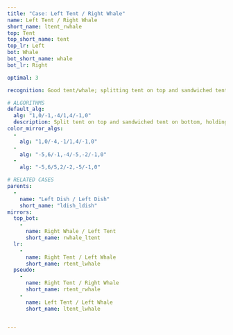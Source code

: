 ```yaml
---
title: "Case: Left Tent / Right Whale"
name: Left Tent / Right Whale
short_name: ltent_rwhale
top: Tent
top_short_name: tent
top_lr: Left
bot: Whale
bot_short_name: whale
bot_lr: Right

optimal: 3

recognition: Good tent/whale; splitting tent on top and sandwiched tent on bottom preserves squareshape.

# ALGORITHMS
default_alg:
  alg: "1,0/-1,-4/1,4/-1,0"
  description: Split tent on top and sandwiched tent on bottom, holding both tents in front.
color_mirror_algs:
  -
    alg: "1,0/-4,-1/1,4/-1,0"
  -
    alg: "-5,6/-1,-4/-5,-2/-1,0"
  -
    alg: "-5,6/5,2/-2,-5/-1,0"

# RELATED CASES
parents:
  -
    name: "Left Dish / Left Dish"
    short_name: "ldish_ldish"
mirrors:
  top_bot:
    -
      name: Right Whale / Left Tent
      short_name: rwhale_ltent
  lr:
    -
      name: Right Tent / Left Whale
      short_name: rtent_lwhale
  pseudo:
    -
      name: Right Tent / Right Whale
      short_name: rtent_rwhale
    -
      name: Left Tent / Left Whale
      short_name: ltent_lwhale


---
```


